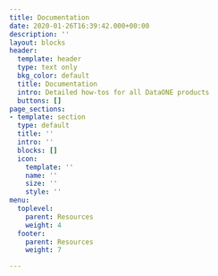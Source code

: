 ```yaml
---
title: Documentation
date: 2020-01-26T16:39:42.000+00:00
description: ''
layout: blocks
header:
  template: header
  type: text only
  bkg_color: default
  title: Documentation
  intro: Detailed how-tos for all DataONE products
  buttons: []
page_sections:
- template: section
  type: default
  title: ''
  intro: ''
  blocks: []
  icon:
    template: ''
    name: ''
    size: ''
    style: ''
menu:
  toplevel:
    parent: Resources
    weight: 4
  footer:
    parent: Resources
    weight: 7

---
```

